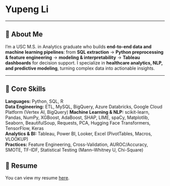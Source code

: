 # Yupeng Li
---

## 🧭 About Me
I’m a USC M.S. in Analytics graduate who builds **end-to-end data and machine learning pipelines**: from **SQL extraction** → **Python preprocessing & feature engineering** → **modeling & interpretability** → **Tableau dashboards** for decision support. I specialize in **healthcare analytics, NLP, and predictive modeling**, turning complex data into actionable insights.

---

## 🧪 Core Skills
**Languages:** Python, SQL, R  
**Data Engineering:** ETL, MySQL, BigQuery, Azure Databricks, Google Cloud Platform (Vertex AI, BigQuery)
**Machine Learning & NLP:** scikit-learn, Pandas, NumPy, XGBoost, AdaBoost, SHAP, LIME, spaCy, Matplotlib, Seaborn, BeautifulSoup, Requests, PCA, Hugging Face Transformers, TensorFlow, Keras  
**Analytics & BI:** Tableau, Power BI, Looker, Excel (PivotTables, Macros, VLOOKUP)  
**Practices:** Feature Engineering, Cross-Validation, AUROC/Accuracy, SMOTE, TF-IDF, Statistical Testing (Mann–Whitney U, Chi-Square)

## 📄 Resume
You can view my resume [here](https://github.com/yupengli531/Portfolio/raw/main/Li,_Yupeng_Resume.pdf).
